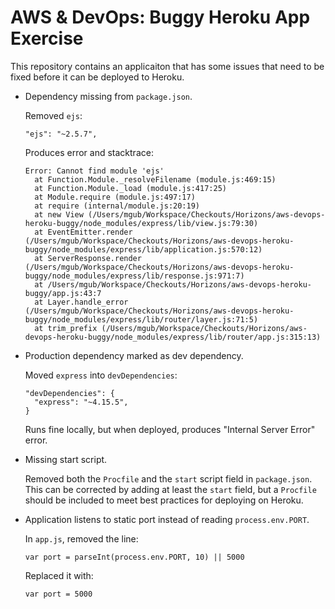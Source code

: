 # AWS & DevOps: Buggy Heroku App Exercise

This repository contains an applicaiton that has some issues that need to be fixed before it can be deployed to Heroku.

* Dependency missing from `package.json`.

  Removed `ejs`:

  ```
  "ejs": "~2.5.7",
  ```

  Produces error and stacktrace:

  ```
  Error: Cannot find module 'ejs'
    at Function.Module._resolveFilename (module.js:469:15)
    at Function.Module._load (module.js:417:25)
    at Module.require (module.js:497:17)
    at require (internal/module.js:20:19)
    at new View (/Users/mgub/Workspace/Checkouts/Horizons/aws-devops-heroku-buggy/node_modules/express/lib/view.js:79:30)
    at EventEmitter.render (/Users/mgub/Workspace/Checkouts/Horizons/aws-devops-heroku-buggy/node_modules/express/lib/application.js:570:12)
    at ServerResponse.render (/Users/mgub/Workspace/Checkouts/Horizons/aws-devops-heroku-buggy/node_modules/express/lib/response.js:971:7)
    at /Users/mgub/Workspace/Checkouts/Horizons/aws-devops-heroku-buggy/app.js:43:7
    at Layer.handle_error (/Users/mgub/Workspace/Checkouts/Horizons/aws-devops-heroku-buggy/node_modules/express/lib/router/layer.js:71:5)
    at trim_prefix (/Users/mgub/Workspace/Checkouts/Horizons/aws-devops-heroku-buggy/node_modules/express/lib/router/app.js:315:13)
  ```

* Production dependency marked as dev dependency.

  Moved `express` into `devDependencies`:

  ```
  "devDependencies": {
    "express": "~4.15.5",
  }
  ```

  Runs fine locally, but when deployed, produces "Internal Server Error" error.

* Missing start script.

  Removed both the `Procfile` and the `start` script field in `package.json`. This can be corrected by adding at least the `start` field, but a `Procfile` should be included to meet best practices for deploying on Heroku.

* Application listens to static port instead of reading `process.env.PORT`.

  In `app.js`, removed the line:

  ```
  var port = parseInt(process.env.PORT, 10) || 5000
  ```

  Replaced it with:

  ```
  var port = 5000
  ```

